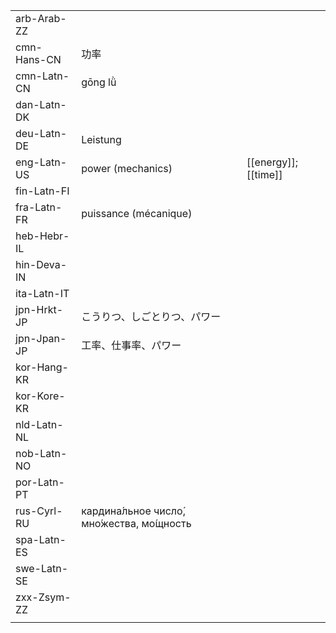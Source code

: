 | | | |
|-|-|-|
| arb-Arab-ZZ |  |  |
| cmn-Hans-CN | 功率 |  |
| cmn-Latn-CN | gōng lǜ |  |
| dan-Latn-DK |  |  |
| deu-Latn-DE | Leistung |  |
| eng-Latn-US | power (mechanics) | [[energy]]; [[time]] |
| fin-Latn-FI |  |  |
| fra-Latn-FR | puissance (mécanique) |  |
| heb-Hebr-IL |  |  |
| hin-Deva-IN |  |  |
| ita-Latn-IT |  |  |
| jpn-Hrkt-JP | こうりつ、しごとりつ、パワー |  |
| jpn-Jpan-JP | 工率、仕事率、パワー |  |
| kor-Hang-KR |  |  |
| kor-Kore-KR |  |  |
| nld-Latn-NL |  |  |
| nob-Latn-NO |  |  |
| por-Latn-PT |  |  |
| rus-Cyrl-RU | кардина́льное число́, мно́жества, мо́щность |  |
| spa-Latn-ES |  |  |
| swe-Latn-SE |  |  |
| zxx-Zsym-ZZ |  |  |
|  |  |  |